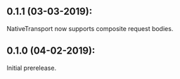 ## 0.1.1 (03-03-2019): 

NativeTransport now supports composite request bodies.

## 0.1.0 (04-02-2019): 

Initial prerelease.